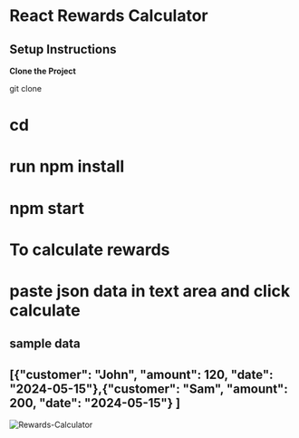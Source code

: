 
# React Rewards Calculator

## Setup Instructions

 **Clone the Project**

   git clone <repository-url> 

# cd <project-directory>

# run npm install
# npm start

# To calculate rewards 
# paste json data in text area and click calculate
## sample data
## [{"customer": "John", "amount": 120, "date": "2024-05-15"},{"customer": "Sam", "amount": 200, "date": "2024-05-15"} ]

![Rewards-Calculator](https://github.com/user-attachments/assets/a9dcbcda-9582-4abb-bda1-23cdd0cea1ee)
